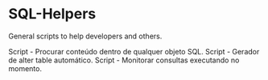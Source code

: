 # SQL-Helpers
General scripts to help developers and others.


Script - Procurar conteúdo dentro de qualquer objeto SQL.
Script - Gerador de alter table automático.
Script - Monitorar consultas executando no momento.
